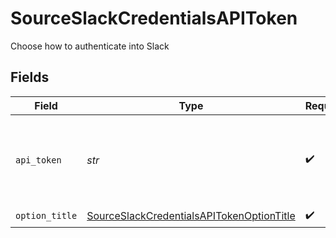# SourceSlackCredentialsAPIToken

Choose how to authenticate into Slack


## Fields

| Field                                                                                                                                     | Type                                                                                                                                      | Required                                                                                                                                  | Description                                                                                                                               |
| ----------------------------------------------------------------------------------------------------------------------------------------- | ----------------------------------------------------------------------------------------------------------------------------------------- | ----------------------------------------------------------------------------------------------------------------------------------------- | ----------------------------------------------------------------------------------------------------------------------------------------- |
| `api_token`                                                                                                                               | *str*                                                                                                                                     | :heavy_check_mark:                                                                                                                        | A Slack bot token. See the <a href="https://docs.airbyte.com/integrations/sources/slack">docs</a> for instructions on how to generate it. |
| `option_title`                                                                                                                            | [SourceSlackCredentialsAPITokenOptionTitle](../../models/shared/sourceslackcredentialsapitokenoptiontitle.md)                             | :heavy_check_mark:                                                                                                                        | N/A                                                                                                                                       |